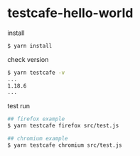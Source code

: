 # testcafe-hello-world

install

```sh
$ yarn install
```

check version

```sh
$ yarn testcafe -v
...
1.18.6
...
```

test run

```sh
## firefox example
$ yarn testcafe firefox src/test.js

## chromium example
$ yarn testcafe chromium src/test.js
```
